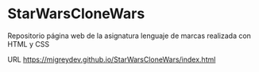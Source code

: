 # StarWarsCloneWars
Repositorio página web de la asignatura lenguaje de marcas realizada con HTML y CSS

URL
https://migreydev.github.io/StarWarsCloneWars/index.html
